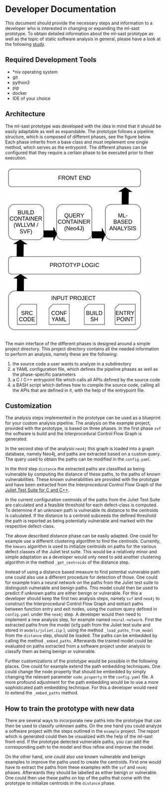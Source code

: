# Developer Documentation

This document should provide the necessary steps and information to a developer who is interested in changing or expanding the ml-sast prototype. To obtain detailed information about the ml-sast prototype as well as the topic of static software analysis in general, please have a look at the following [study](https://www.bsi.bund.de/DE/Service-Navi/Publikationen/Studien/ML-SAST/ml-sast_node.html).

## Required Development Tools

- *nix operating system
- git
- python3
- pip
- docker
- IDE of your choice

## Architecture

The ml-sast prototype was developed with the idea in mind that it should be easily adaptable as well as expandable. The prototype follows a pipeline structure, which is composed of different phases, see the figure below. Each phase inherits from a base class and must implement one single method, which serves as the entrypoint. The different phases can be configured that they require a certain phase to be executed prior to their execution.

![architecture](architecture.png)

The main interface of the different phases is designed around a simple project directory. This project directory contains all the needed information to perform an analysis, namely these are the following:
1. the source code a user wants to analyze in a subdirectory
2. a YAML configuration file, which defines the pipeline phases as
well as the phase-specific parameters
3. a C / C++ entrypoint file which calls all APIs defined by the
source code
4. a BASH script which defines how to compile the source code, calling
all the APIs that are defined in it, with the help of the entrypoint
file.

## Customization

The analysis steps implemented in the prototype can be used as a blueprint for your custom analysis pipeline. The analysis on the example project, provided with the prototype, is based on three phases. In the first phase `svf` the software is build and the Interprocedural Control Flow Graph is generated.

In the second step of the analysis `neo4j` this graph is loaded into a graph database, namely Neo4j, and paths are extracted based on a custom query. The query used to obtain the paths can be modified in the `config.yaml`.

In the third step `distance` the extracted paths are classified as being vulnerable by computing the distance of these paths, to the paths of known vulnerabilities. These known vulnerabilities are provided with the prototype and have been extracted from the Interprocedural Control Flow Graph of the [Juliet Test Suite for C and C++](https://samate.nist.gov/SARD/test-suites/112).

In the current configuration centroids of the paths from the Juliet Test Suite are calculated and a feasible threshold for each defect-class is computed. To determine if an unknown path is vulnerable its distance to the centroids is calculated. If the distance to a centroid subceeds the defined threshold the path is reported as being potentially vulnerable and marked with the respective defect-class.

The above described distance phase can be easily adapted. One could for example use a different clustering algorithm to find the centroids. Currently, the `kmeans` algorithm is used to initialize centroids on paths for the various defect classes of the Juliet test suite. This would be a relatively minor and simple adaptation as a developer would only need to add another clustering algorithm in the method `_get_centroids` of the distance step.

Instead of using a distance based measure to find potential vulnerable path one could also use a different procedure for detection of those. One could for example train a neural network on the paths from the Juliet test suite to distinguish vulnerable and benign paths. This model could then be used to predict if unknown paths are either benign or vulnerable. For this a developer should keep the first two analysis steps, namely `svf` and `neo4j` to construct the Interprocedural Control Flow Graph and extract paths between function entry and exit nodes, using the custom query defined in `config.yaml` under the `neo4j` step. A developer would then need to implement a new analysis step, for example named `neural-network`. First the extracted paths from the model (icfg path from the Juliet test suite and stored in `models/juliet.zip` ), using the method `_load_paths_from_model` from the `distance` step, should be loaded. The paths can be embedded by calling the method `_embed_paths`. Afterwards the trained model could be evaluated on paths extracted from a software project under analysis to classify them as being benign or vulnerable.

Further customizations of the prototype would be possible in the following places. One could for example extend the path embedding techniques. One could change the node property that should be embedded by simply changing the relevant parameter `node_property` in the `config.yaml` file. A more profound adjustment for the path embedding would be to use a more sophisticated path embedding technique. For this a developer would need to extend the `_embed_paths` method.

## How to train the prototype with new data

There are several ways to incorporate new paths into the prototype that can then be used to classify unknown paths. On the one hand you could analyze a software project with the steps outlined in the `example` project. The report which is generated could then be visualized with the help of the ml-sast front-end. If the prototype detected vulnerable paths, you can add the corresponding path to the model and thus refine and improve the model.

On the other hand, one could also use known vulnerable and benign examples to improve the paths used to create the centroids. First one would have to extract the paths from these examples with the `svf` and `neo4j` phases. Afterwards they should be labelled as either benign or vulnerable. One could then use these paths on top of the paths that come with the prototype to initialize centroids in the `distance` phase.
